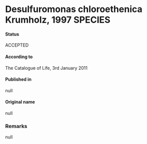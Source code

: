 # Desulfuromonas chloroethenica Krumholz, 1997 SPECIES

#### Status
ACCEPTED

#### According to
The Catalogue of Life, 3rd January 2011

#### Published in
null

#### Original name
null

### Remarks
null